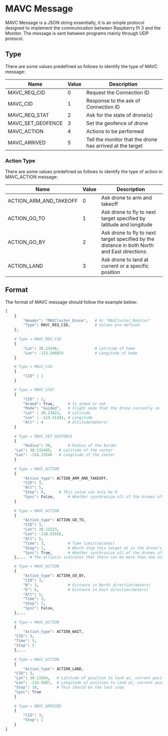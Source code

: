 # MAVC Message
MAVC Message is a JSON string essentially, it is an simple protocol designed to implement the communication between Raspberry Pi 3 and the Monitor. The message is sent between programs mainly through UDP protocol.

##  Type

There are some values predefined as follows to identify the type of MAVC message:

| Name              | Value | Description                              |
| ----------------- | ----- | ---------------------------------------- |
| MAVC_REQ_CID      | 0     | Request the Connection ID                |
| MAVC_CID          | 1     | Response to the ask of Connection ID     |
| MAVC_REQ_STAT     | 2     | Ask for the state of drone(s)            |
| MAVC_SET_GEOFENCE | 3     | Set the geofence of drone                |
| MAVC_ACTION       | 4     | Actions to be performed                  |
| MAVC_ARRIVED      | 5     | Tell the monitor that the drone has arrived at the target |

### Action Type

There are some values predefined as follows to identify the type of action in MAVC_ACTION message:

| Name                   | Value | Description                              |
| ---------------------- | ----- | ---------------------------------------- |
| ACTION_ARM_AND_TAKEOFF | 0     | Ask drone to arm and takeoff             |
| ACTION_GO_TO           | 1     | Ask drone to fly to next target specified by latitude and longitude |
| ACTION_GO_BY           | 2     | Ask drone to fly to next target specified by the distance in both North and East directions |
| ACTION_LAND            | 3     | Ask drone to land at current or a specific position |



## Format

The format of MAVC message should follow the example below:

```python
[
    {
    	"Header": "MAVCluster_Drone",   # Or "MAVCluster_Monitor"
    	"Type": MAVC_REQ_CID,           # Values pre-defined
    },
	
    # Type = MAVC_REQ_CID
    {
        "Lat": 38.13546,                # Latitude of home
        "Lon": -113.546874              # Longitude of home
    }

    # Type = MAVC_CID
    {
        "CID" : 1
    }

    # Type = MAVC_STAT
    {
        "CID" : 2,
        "Armed": True,      # Is armed or not
        "Mode": "Guided",   # Flight mode that the drone currently in
        "Lat" : 38.13421,   # Latitude
        "Lon" : -114.31341, # Longitude
        "Alt" : 4           # Altitude(meters)
    }
    
    # Type = MAVC_SET_GEOFENCE
    {
    	"Radius": 50,       # Radius of the border
	"Lat": 38.131465,   # Latitude of the center
	"Lon": -114.23546   # Longitude of the center
    }
    
    # Type = MAVC_ACTION
    {
    	"Action_type": ACTION_ARM_AND_TAKEOFF,
    	"CID": 3,
    	"Alt": 5,   	  
    	"Step": 0,	    # This value can only be 0
    	"Sync": False,	    # Whether synchronize all of the drones after reaching the altitude
    }
    
    # Type = MAVC_ACTION
    {
        "Action_type": ACTION_GO_TO,
        "CID": 3,
        "Lat": 38.11523,
        "Lon": -118.53556,
        "Alt": 5,
        "Time": 3,          # Time limit(seconds)
        "Step": 1,          # Which step this target at in the drone"s mission
        "Sync": True,       # Whether synchronize all of the drones after reaching the target
    },...  # The ellipsis indicates that there can be more than one action in this format in a single MAVC message

    # Type = MAVC_ACTION
    {
        "Action_type": ACTION_GO_BY,
        "CID": 3,
        "N": 3,             # Distance in North direction(meters)
        "E": 5,             # Distance in East direction(meters)
        "Alt": 5,           
        "Time": 3,          
        "Step": 2,           
        "Sync": False,      
    },...
    
    # Type = MAVC_ACTION
    {
    	"Action_type": ACTION_WAIT,
	"CID": 3,
	"Time": 5,
	"Step": 5
    },...
    
    # Type = MAVC_ACTION
    {
    	"Action_type": ACTION_LAND,
	"CID": 3,
	"Lat": 38.11564,   # Latitude of position to land at, current position should be zero
	"Lon": -115.5687,  # Longitude of position to land at, current position should be zero
	"Step": 10,        # This should be the last step
	"Sync": True
    }
    
    # Type = MAVC_ARRIVED
    {
        "CID": 3,
        "Step": 1 
    }
]
```
